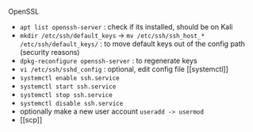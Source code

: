 OpenSSL

- `apt list openssh-server` : check if its installed, should be on Kali
- `mkdir /etc/ssh/default_keys` -> `mv /etc/ssh/ssh_host_* /etc/ssh/default_keys/` : to move default keys out of the config path (security reasons)
- `dpkg-reconfigure openssh-server` : to regenerate keys
- `vi /etc/ssh/sshd_config` : optional, edit config file
[[systemctl]]
- `systemctl enable ssh.service`
- `systemctl start ssh.service`
- `systemctl stop ssh.service`
- `systemctl disable ssh.service`
- optionally make a new user account `useradd -> usermod`
- [[scp]]